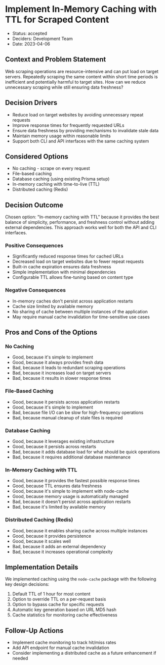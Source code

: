 # Implement In-Memory Caching with TTL for Scraped Content

* Status: accepted
* Deciders: Development Team
* Date: 2023-04-06

## Context and Problem Statement

Web scraping operations are resource-intensive and can put load on target servers. Repeatedly scraping the same content within short time periods is inefficient and potentially harmful to target sites. How can we reduce unnecessary scraping while still ensuring data freshness?

## Decision Drivers

* Reduce load on target websites by avoiding unnecessary repeat requests
* Improve response times for frequently requested URLs
* Ensure data freshness by providing mechanisms to invalidate stale data
* Maintain memory usage within reasonable limits
* Support both CLI and API interfaces with the same caching system

## Considered Options

* No caching - scrape on every request
* File-based caching
* Database caching (using existing Prisma setup)
* In-memory caching with time-to-live (TTL)
* Distributed caching (Redis)

## Decision Outcome

Chosen option: "In-memory caching with TTL" because it provides the best balance of simplicity, performance, and freshness control without adding external dependencies. This approach works well for both the API and CLI interfaces.

### Positive Consequences

* Significantly reduced response times for cached URLs
* Decreased load on target websites due to fewer repeat requests
* Built-in cache expiration ensures data freshness
* Simple implementation with minimal dependencies
* Configurable TTL allows fine-tuning based on content type

### Negative Consequences

* In-memory caches don't persist across application restarts
* Cache size limited by available memory
* No sharing of cache between multiple instances of the application
* May require manual cache invalidation for time-sensitive use cases

## Pros and Cons of the Options

### No Caching

* Good, because it's simple to implement
* Good, because it always provides fresh data
* Bad, because it leads to redundant scraping operations
* Bad, because it increases load on target servers
* Bad, because it results in slower response times

### File-Based Caching

* Good, because it persists across application restarts
* Good, because it's simple to implement
* Bad, because file I/O can be slow for high-frequency operations
* Bad, because manual cleanup of stale files is required

### Database Caching

* Good, because it leverages existing infrastructure
* Good, because it persists across restarts
* Bad, because it adds database load for what should be quick operations
* Bad, because it requires additional database maintenance

### In-Memory Caching with TTL

* Good, because it provides the fastest possible response times
* Good, because TTL ensures data freshness
* Good, because it's simple to implement with node-cache
* Good, because memory usage is automatically managed
* Bad, because it doesn't persist across application restarts
* Bad, because it's limited by available memory

### Distributed Caching (Redis)

* Good, because it enables sharing cache across multiple instances
* Good, because it provides persistence
* Good, because it scales well
* Bad, because it adds an external dependency
* Bad, because it increases operational complexity

## Implementation Details

We implemented caching using the `node-cache` package with the following key design decisions:

1. Default TTL of 1 hour for most content
2. Option to override TTL on a per-request basis
3. Option to bypass cache for specific requests
4. Automatic key generation based on URL MD5 hash
5. Cache statistics for monitoring cache effectiveness

## Follow-Up Actions

* Implement cache monitoring to track hit/miss rates
* Add API endpoint for manual cache invalidation
* Consider implementing a distributed cache as a future enhancement if needed
